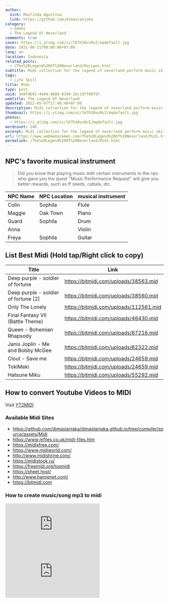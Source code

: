 ```yaml
---
author:
  nick: Maulinda Agustina
  link: https://github.com/dimaslanjaka
category:
  - Games
  - The Legend Of Neverland
comments: true
cover: https://i.ytimg.com/vi/lK7h30vvRuI/mqdefault.jpg
date: 2021-08-21T00:00:00+07:00
lang: en
location: Indonesia
related_posts:
  - /The%20Legend%20Of%20Neverland/Recipes.html
subtitle: Midi collection for the legend of neverland perform music skill
tags:
  - Life Skill
title: Midi
type: post
uuid: 3e0f4b91-4e04-4888-8198-1bc1dff09f97
webtitle: The Legend Of Neverland
updated: 2022-05-07T17:48:40+07:00
description: Midi collection for the legend of neverland perform music skill
thumbnail: https://i.ytimg.com/vi/lK7h30vvRuI/mqdefault.jpg
photos:
  - https://i.ytimg.com/vi/lK7h30vvRuI/mqdefault.jpg
wordcount: 246
excerpt: Midi collection for the legend of neverland perform music skill
url: https://www.webmanajemen.com/The%20Legend%20Of%20Neverland/Midi.html
permalink: /The%20Legend%20Of%20Neverland/Midi.html
---
```


## NPC's favorite musical instrument

> Did you know that playing music with certain instruments to the npc who gave you the quest "Music Performance Request" will give you better rewards, such as ff seeds, cabala, etc.

| NPC Name | NPC Location | musical instrument |
| -------- | ------------ | ------------------ |
| Colin    | Sophila      | Flute              |
| Maggie   | Oak Town     | Piano              |
| Guard    | Sophila      | Drum               |
| Anna     |              | Violin             |
| Freya    | Sophila      | Guitar             |

## List Best Midi (Hold tap/Right click to copy)

| Title                                | Link                                   |
| ------------------------------------ | -------------------------------------- |
| Deep purple - soldier of fortune     | https://bitmidi.com/uploads/38563.mid  |
| Deep purple - soldier of fortune [2] | https://bitmidi.com/uploads/38560.mid  |
| Only The Lonely                      | https://bitmidi.com/uploads/112561.mid |
| Final Fantasy VII (Battle Theme)     | https://bitmidi.com/uploads/46430.mid  |
| Queen - Bohemian Rhapsody            | https://bitmidi.com/uploads/87216.mid  |
| Janis Joplin - Me and Bobby McGee    | https://bitmidi.com/uploads/62322.mid  |
| Clout - Save me                      | https://bitmidi.com/uploads/24659.mid  |
| TokiMeki                             | https://bitmidi.com/uploads/24659.mid  |
| Hatsune Miku                         | https://bitmidi.com/uploads/55292.mid  |

## How to convert Youtube Videos to MIDI
Visit [YT2MIDI](https://youtube2midi.github.io/)

### Available Midi Sites
- https://github.com/dimaslanjaka/dimaslanjaka.github.io/tree/compiler/source/assets/Midi
- https://www.mfiles.co.uk/midi-files.htm
- https://midisfree.com/
- https://www.midiworld.com/
- http://www.midishrine.com/
- https://midistock.ru/
- https://freemidi.org/topmidi
- https://sheet.host/
- http://www.hamienet.com/
- https://bitmidi.com

### How to create music/song mp3 to midi

<div class="video-container">
<iframe src="https://www.youtube.com/embed/tik3ZFwFsJA" frameborder="0" allow="accelerometer; autoplay; encrypted-media; gyroscope; picture-in-picture" loading="lazy" allowfullscreen="true"></iframe>
</div>

<div class="video-container">
<iframe src="https://www.youtube.com/embed/kIXXv8oUqOc" frameborder="0" allow="accelerometer; autoplay; encrypted-media; gyroscope; picture-in-picture" loading="lazy" allowfullscreen="true"></iframe>
</div>
